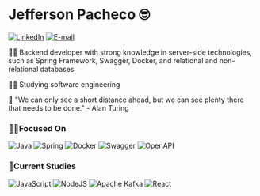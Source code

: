 # Jefferson Pacheco 🤓

[![LinkedIn](https://img.shields.io/static/v1?label=LinkedIn&message=%20&logo=LinkedIn&logoColor=blue)](https://www.linkedin.com/in/jeffpacheco/)
[![E-mail](https://img.shields.io/static/v1?label=jeffersonpacheco@hotmail.com&message=%20&logo=microsoft-outlook&logoColor=blue)](mailto:jeffersonpacheco@hotmail.com)

🙋‍♂️ Backend developer with strong knowledge in
server-side technologies, such as Spring Framework, Swagger,
Docker, and relational and non-relational databases

👨‍🎓    Studying software engineering

🎯 "We can only see a short distance ahead, but we can see plenty there that needs to be done." - Alan Turing

### 👩‍💻Focused On
![Java](https://img.shields.io/badge/java-%23ED8B00.svg?style=for-the-badge&logo=openjdk&logoColor=white)
![Spring](https://img.shields.io/badge/spring-%236DB33F.svg?style=for-the-badge&logo=spring&logoColor=white)
![Docker](https://img.shields.io/badge/docker-%230db7ed.svg?style=for-the-badge&logo=docker&logoColor=white)
![Swagger](https://img.shields.io/badge/-Swagger-%23Clojure?style=for-the-badge&logo=swagger&logoColor=white)
![OpenAPI](https://img.shields.io/badge/-OpenAPI-%2320232a?style=for-the-badge&logo=openapiinitiative&logoColor=white)

### 📘Current Studies
![JavaScript](https://img.shields.io/badge/javascript-%23323330.svg?style=for-the-badge&logo=javascript&logoColor=%23F7DF1E)
![NodeJS](https://img.shields.io/badge/node.js-6DA55F?style=for-the-badge&logo=node.js&logoColor=white)
![Apache Kafka](https://img.shields.io/badge/Apache%20Kafka-000?style=for-the-badge&logo=apachekafka)
![React](https://img.shields.io/badge/react-%2320232a.svg?style=for-the-badge&logo=react&logoColor=%2361DAFB)
